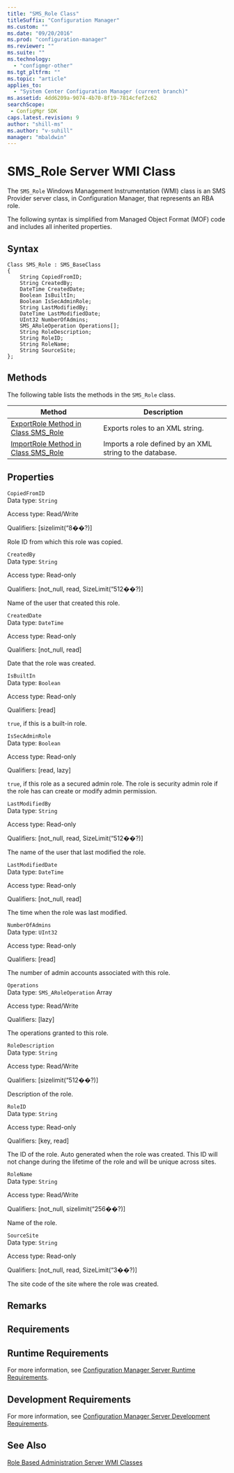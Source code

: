 ```yaml
---
title: "SMS_Role Class"
titleSuffix: "Configuration Manager"
ms.custom: ""
ms.date: "09/20/2016"
ms.prod: "configuration-manager"
ms.reviewer: ""
ms.suite: ""
ms.technology:
  - "configmgr-other"
ms.tgt_pltfrm: ""
ms.topic: "article"
applies_to:
  - "System Center Configuration Manager (current branch)"
ms.assetid: 4dd6209a-9074-4b70-8f19-7814cfef2c62searchScope: - ConfigMgr SDK
caps.latest.revision: 9
author: "shill-ms"
ms.author: "v-suhill"
manager: "mbaldwin"
---
```

# SMS_Role Server WMI Class
The `SMS_Role` Windows Management Instrumentation (WMI) class is an SMS Provider server class, in Configuration Manager, that represents an RBA role.  

 The following syntax is simplified from Managed Object Format (MOF) code and includes all inherited properties.  

## Syntax  

```  
Class SMS_Role : SMS_BaseClass  
{  
    String CopiedFromID;  
    String CreatedBy;  
    DateTime CreatedDate;  
    Boolean IsBuiltIn;  
    Boolean IsSecAdminRole;  
    String LastModifiedBy;  
    DateTime LastModifiedDate;  
    UInt32 NumberOfAdmins;  
    SMS_ARoleOperation Operations[];  
    String RoleDescription;  
    String RoleID;  
    String RoleName;  
    String SourceSite;  
};  
```  

## Methods  
 The following table lists the methods in the `SMS_Role` class.  

|Method|Description|  
|------------|-----------------|  
|[ExportRole Method in Class SMS_Role](../../../../../develop/reference/core/servers/configure/exportrole-method-in-class-sms_role.md)|Exports roles to an XML string.|  
|[ImportRole Method in Class SMS_Role](../../../../../develop/reference/core/servers/configure/importrole-method-in-class-sms_role.md)|Imports a role defined by an XML string to the database.|  

## Properties  
 `CopiedFromID`  
 Data type: `String`  

 Access type: Read/Write  

 Qualifiers: [sizelimit(“8��?)]  

 Role ID from which this role was copied.  

 `CreatedBy`  
 Data type: `String`  

 Access type: Read-only  

 Qualifiers: [not_null, read, SizeLimit(“512��?)]  

 Name of the user that created this role.  

 `CreatedDate`  
 Data type: `DateTime`  

 Access type: Read-only  

 Qualifiers: [not_null, read]  

 Date that the role was created.  

 `IsBuiltIn`  
 Data type: `Boolean`  

 Access type: Read-only  

 Qualifiers: [read]  

 `true`, if this is a built-in role.  

 `IsSecAdminRole`  
 Data type: `Boolean`  

 Access type: Read-only  

 Qualifiers: [read, lazy]  

 `true`, if this role as a secured admin role. The role is security admin role if the role has can create or modify admin permission.  

 `LastModifiedBy`  
 Data type: `String`  

 Access type: Read-only  

 Qualifiers: [not_null, read, SizeLimit(“512��?)]  

 The name of the user that last modified the role.  

 `LastModifiedDate`  
 Data type: `DateTime`  

 Access type: Read-only  

 Qualifiers: [not_null, read]  

 The time when the role was last modified.  

 `NumberOfAdmins`  
 Data type: `UInt32`  

 Access type: Read-only  

 Qualifiers: [read]  

 The number of admin accounts associated with this role.  

 `Operations`  
 Data type: `SMS_ARoleOperation` Array  

 Access type: Read/Write  

 Qualifiers: [lazy]  

 The operations granted to this role.  

 `RoleDescription`  
 Data type: `String`  

 Access type: Read/Write  

 Qualifiers: [sizelimit(“512��?)]  

 Description of the role.  

 `RoleID`  
 Data type: `String`  

 Access type: Read-only  

 Qualifiers: [key, read]  

 The ID of the role. Auto generated when the role was created. This ID will not change during the lifetime of the role and will be unique across sites.  

 `RoleName`  
 Data type: `String`  

 Access type: Read/Write  

 Qualifiers: [not_null, sizelimit(“256��?)]  

 Name of the role.  

 `SourceSite`  
 Data type: `String`  

 Access type: Read-only  

 Qualifiers: [not_null, read, SizeLimit(“3��?)]  

 The site code of the site where the role was created.  

## Remarks  

## Requirements  

## Runtime Requirements  
 For more information, see [Configuration Manager Server Runtime Requirements](../../../../../develop/core/reqs/server-runtime-requirements.md).  

## Development Requirements  
 For more information, see [Configuration Manager Server Development Requirements](../../../../../develop/core/reqs/server-development-requirements.md).  

## See Also  
 [Role Based Administration Server WMI Classes](../../../../../develop/reference/core/servers/configure/role-based-administration-server-wmi-classes.md)
